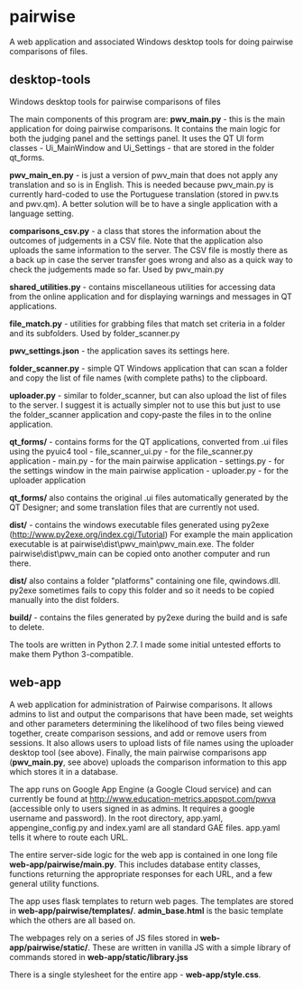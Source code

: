 # pairwise

A web application and associated Windows desktop tools for doing pairwise
comparisons of files.

## desktop-tools

Windows desktop tools for pairwise comparisons of files

The main components of this program are:
**pwv_main.py** - this is the main application for doing pairwise comparisons. It contains
the main logic for both the judging panel and the settings panel. It uses the
QT UI form classes - Ui_MainWindow and Ui_Settings - that are stored in the
folder qt_forms.

**pwv_main_en.py** - is just a version of pwv_main that does not apply any
translation and so is in English. This is needed because pwv_main.py is
currently hard-coded to use the Portuguese translation (stored in pwv.ts and pwv.qm).
A better solution will be to have a single application with a language setting.

**comparisons_csv.py** - a class that stores the information about the outcomes of judgements
in a CSV file. Note that the application also uploads the same information to the server.
The CSV file is mostly there as a back up in case the server transfer goes wrong and also
as a quick way to check the judgements made so far. Used by pwv_main.py

**shared_utilities.py** - contains miscellaneous utilities for accessing data from the
online application and for displaying warnings and messages in QT applications.

**file_match.py** - utilities for grabbing files that match set criteria in a folder
and its subfolders. Used by folder_scanner.py

**pwv_settings.json** - the application saves its settings here.

**folder_scanner.py** - simple QT Windows application that can scan a
folder and copy the list of file names (with complete paths) to the clipboard.

**uploader.py** - similar to folder_scanner, but can also upload the list
of files to the server. I suggest it is actually simpler not to use this
but just to use the folder_scanner application and copy-paste the files in to the
online application.

**qt_forms/** - contains forms for the QT applications, converted from
.ui files using the pyuic4 tool
    - file_scanner_ui.py - for the file_scanner.py application
    - main.py - for the main pairwise application
    - settings.py - for the settings window in the main pairwise application
    - uploader.py - for the uploader application

**qt_forms/** also contains the original .ui files automatically generated by the QT
Designer; and some translation files that are currently not used.

**dist/** - contains the windows executable files generated using py2exe (http://www.py2exe.org/index.cgi/Tutorial)
For example the main application executable is at pairwise\dist\pwv_main\pwv_main.exe.
The folder pairwise\dist\pwv_main can be copied onto another computer and run
there.

**dist/** also contains a folder "platforms" containing one file, qwindows.dll. py2exe
sometimes fails to copy this folder and so it needs to be copied manually into
the dist folders.

**build/** - contains the files generated by py2exe during the build and is safe to delete.

The tools are written in Python 2.7. I made some initial untested efforts to make them
Python 3-compatible.

## web-app

A web application for administration of Pairwise comparisons. It allows
admins to list and output the comparisons that have been made, set weights and other
parameters determining the likelihood of two files being viewed together,
create comparison sessions, and add or remove users from sessions. It also
allows users to upload lists of file names using the uploader desktop tool (see above). Finally,
the main pairwise comparisons app (**pwv_main.py**, see above) uploads the comparison information
to this app which stores it in a database.

The app runs on Google App Engine (a Google Cloud service) and can currently be found
at http://www.education-metrics.appspot.com/pwva (accessible only to users signed in
as admins. It requires a google username and password). In the root
directory, app.yaml, appengine_config.py and index.yaml are all standard GAE
files. app.yaml tells it where to route each URL.

The entire server-side logic for the web app is contained in one long file
**web-app/pairwise/main.py**. This includes database entity classes, functions returning
the appropriate responses for each URL, and a few general utility functions.

The app uses flask templates to return web pages. The templates are stored in
**web-app/pairwise/templates/**. **admin_base.html** is the basic template which the others
are all based on.

The webpages rely on a series of JS files stored in **web-app/pairwise/static/**.
These are written in vanilla JS with a simple library of commands stored in
**web-app/static/library.jss**

There is a single stylesheet for the entire app - **web-app/style.css**.
